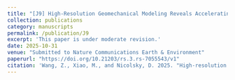 ```yaml
---
title: "[J9] High-Resolution Geomechanical Modeling Reveals Accelerating Infrastructure Risks from Permafrost Degradation in Northern Alaska"
collection: publications
category: manuscripts
permalink: /publication/J9
excerpt: 'This paper is under moderate revision.'
date: 2025-10-31
venue: "Submitted to Nature Communications Earth & Environment"
paperurl: "https://doi.org/10.21203/rs.3.rs-7055543/v1"
citation: 'Wang, Z., Xiao, M., and Nicolsky, D. 2025. "High-resolution geomechanical modeling reveals accelerating infrastructure risks from permafrost degradation in Northern Alaska." Commun. Earth Environ. Preprint at https://doi.org/10.21203/rs.3.rs-7055543/v1. (under review).'
---
```

